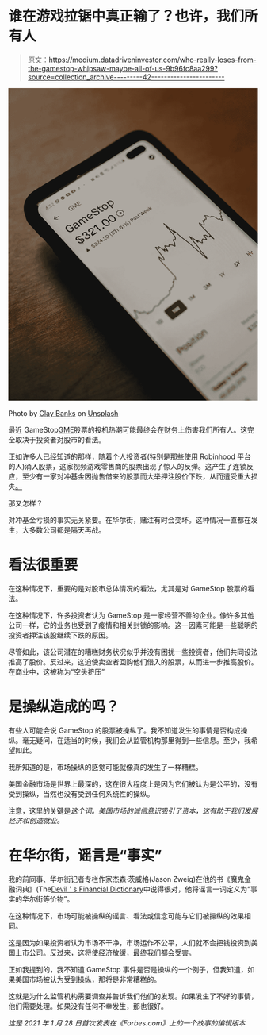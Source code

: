 # 谁在游戏拉锯中真正输了？也许，我们所有人

> 原文：<https://medium.datadriveninvestor.com/who-really-loses-from-the-gamestop-whipsaw-maybe-all-of-us-9b96fc8aa299?source=collection_archive---------42----------------------->

![](img/78f1984d9ef5f211de4f696bcd75f634.png)

Photo by [Clay Banks](https://unsplash.com/@claybanks?utm_source=unsplash&utm_medium=referral&utm_content=creditCopyText) on [Unsplash](https://unsplash.com/s/photos/gamestop?utm_source=unsplash&utm_medium=referral&utm_content=creditCopyText)

最近 GameStop[GME](https://www.forbes.com/companies/gamestop-corp)股票的投机热潮可能最终会在财务上伤害我们所有人。这完全取决于投资者对股市的看法。

正如许多人已经知道的那样，随着个人投资者(特别是那些使用 Robinhood 平台的人)涌入股票，这家视频游戏零售商的股票出现了惊人的反弹。这产生了连锁反应，至少有一家对冲基金因抛售借来的股票而大举押注股价下跌，从而遭受重大损失[。](https://www.independent.co.uk/news/business/gamestop-share-price-reddit-hedge-fund-melvin-capital-b1793543.html)

那又怎样？

对冲基金亏损的事实无关紧要。在华尔街，赌注有时会变坏。这种情况一直都在发生，大多数公司都是隔天再战。

# 看法很重要

在这种情况下，重要的是对股市总体情况的看法，尤其是对 GameStop 股票的看法。

在这种情况下，许多投资者认为 GameStop 是一家经营不善的企业。像许多其他公司一样，它的业务也受到了疫情和相关封锁的影响。这一因素可能是一些聪明的投资者押注该股继续下跌的原因。

尽管如此，该公司潜在的糟糕财务状况似乎并没有困扰一些投资者，他们共同设法推高了股价。反过来，这迫使卖空者回购他们借入的股票，从而进一步推高股价。在商业中，这被称为“空头挤压”

# 是操纵造成的吗？

有些人可能会说 GameStop 的股票被操纵了。我不知道发生的事情是否构成操纵。毫无疑问，在适当的时候，我们会从监管机构那里得到一些信息。至少，我希望如此。

我所知道的是，市场操纵的感觉可能就像真的发生了一样糟糕。

美国金融市场是世界上最深的，这在很大程度上是因为它们被认为是公平的，没有受到操纵，当然也没有受到任何系统性的操纵。

注意，这里的关键是*这个词。美国市场的诚信意识吸引了资本，这有助于我们发展经济和创造就业。*

# 在华尔街，谣言是“事实”

我的前同事、华尔街记者专栏作家杰森·茨威格(Jason Zweig)在他的书《魔鬼金融词典》(The[Devil ' s Financial Dictionary](https://www.amazon.com/Devils-Financial-Dictionary-Jason-Zweig/dp/1610396995/ref=sr_1_1?crid=UTHBNVJA9U9X&dchild=1&keywords=devils+financial+dictionary&qid=1611914018&sprefix=devils+financi%2Caps%2C226&sr=8-1)中说得很对，他将谣言一词定义为“事实的华尔街等价物”。

在这种情况下，市场可能被操纵的谣言、看法或信念可能与它们被操纵的效果相同。

这是因为如果投资者认为市场不干净，市场运作不公平，人们就不会把钱投资到美国上市公司。反过来，这将使经济放缓，最终我们都会受害。

正如我提到的，我不知道 GameStop 事件是否是操纵的一个例子，但我知道，如果美国市场被认为受到操纵，那将是非常糟糕的。

这就是为什么监管机构需要调查并告诉我们他们的发现。如果发生了不好的事情，他们需要处理。如果没有任何不幸发生，那也很好。

*这是 2021 年 1 月 28 日首次发表在《Forbes.com》上的一个故事的编辑版本*